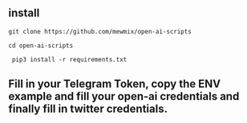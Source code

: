 ## install 

`` git clone https://github.com/mewmix/open-ai-scripts ``

`` cd open-ai-scripts ``

`` pip3 install -r requirements.txt``

## Fill in your Telegram Token, copy the ENV example and fill your open-ai credentials and finally fill in twitter credentials. 

